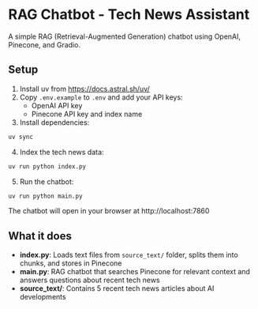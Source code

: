 # RAG Chatbot - Tech News Assistant

A simple RAG (Retrieval-Augmented Generation) chatbot using OpenAI, Pinecone, and Gradio.

## Setup

1. Install uv from https://docs.astral.sh/uv/
2. Copy `.env.example` to `.env` and add your API keys:
   - OpenAI API key
   - Pinecone API key and index name
3. Install dependencies:

```bash
uv sync
```

4. Index the tech news data:

```bash
uv run python index.py
```

5. Run the chatbot:

```bash
uv run python main.py
```

The chatbot will open in your browser at http://localhost:7860

## What it does

- **index.py**: Loads text files from `source_text/` folder, splits them into chunks, and stores in Pinecone
- **main.py**: RAG chatbot that searches Pinecone for relevant context and answers questions about recent tech news
- **source_text/**: Contains 5 recent tech news articles about AI developments